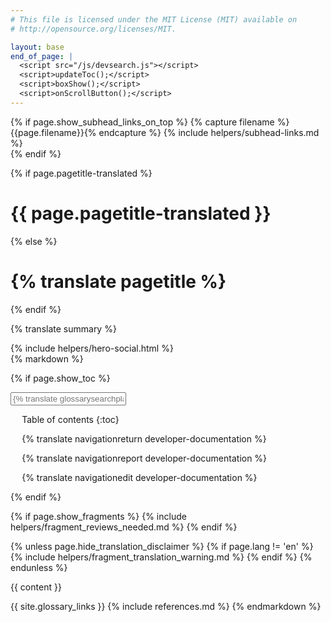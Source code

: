 ```yaml
---
# This file is licensed under the MIT License (MIT) available on
# http://opensource.org/licenses/MIT.

layout: base
end_of_page: |
  <script src="/js/devsearch.js"></script>
  <script>updateToc();</script>
  <script>boxShow();</script>
  <script>onScrollButton();</script>
---
```

<link rel="stylesheet" href="/css/jquery-ui.min.css">

{% if page.show_subhead_links_on_top %}
{% capture filename %}{{page.filename}}{% endcapture %}
{% include helpers/subhead-links.md %}
<br>
{% endif %}

<div class="hero">
  <div class="container hero-container">
    {% if page.pagetitle-translated %}
    <h1>{{ page.pagetitle-translated }}</h1>
    {% else %}
    <h1>{% translate pagetitle %}</h1>
    {% endif %}
    <p class="summary">{% translate summary %}</p>
    {% include helpers/hero-social.html %}
  </div>
</div>

<div class="toc-container">
  <div class="row toc-row">
  {% markdown %}

  {% if page.show_toc %}
  <div markdown="1" id="toc" class="toc"><div markdown="1">
  <input id="glossary_term" class="glossary_term" placeholder="{% translate glossarysearchplaceholder developer-documentation %}">
  <button class="mob-sidebar-open" hidden>ALL TOPICS</button>
  <div class="sidebar">
  <div class="sidebar-inner" markdown="1">
  <button class="mob-sidebar-close" hidden></button>

  * Table of contents
  {:toc}
  <ul class="goback"><li><a href="/{{ page.lang }}/developer-documentation">{% translate navigationreturn developer-documentation %}</a></li></ul>
  <ul class="reportissue"><li><a href="https://github.com/bitcoin-dot-org/bitcoin.org/issues/new" onmouseover="updateIssue(event);">{% translate navigationreport developer-documentation %}</a></li></ul>
  <ul class="editsource"><li><a href="https://github.com/bitcoin-dot-org/bitcoin.org/tree/master/_includes" onmouseover="updateSource(event);">{% translate navigationedit developer-documentation %}</a></li></ul>
  </div>
  </div>

  </div></div>
  <div markdown="1" class="toccontent">
  {% endif %}

  {% if page.show_fragments %}
  {% include helpers/fragment_reviews_needed.md %}
  {% endif %}

  {% unless page.hide_translation_disclaimer %}
  {% if page.lang != 'en' %}
  {% include helpers/fragment_translation_warning.md %}
  {% endif %}
  {% endunless %}


  {{ content }}

  {{ site.glossary_links }}
  {% include references.md %}
  {% endmarkdown %}
  </div>
</div>
